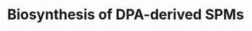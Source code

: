 ---
annotations:
- id: PW:0001137
  parent: classic metabolic pathway
  type: Pathway Ontology
  value: unsaturated fatty acid biosynthetic pathway
authors:
- ReactomeTeam
- DeSl
- Marvin M2
description: Docosapentaenoic acid (DPA), a C22:5 long-chain Ï‰3 or Ï‰6 polyunsaturated
  fatty acid (PUFA), is found in algal and fish oils, created via linoleic acid metabolism
  and is a metabolite in DHA metabolism. It can be acted upon by lipoxygenases to
  produce mono-, di- and tri-hydroxy derivatives in neutrophils and macrophages. These
  DPA derivatives are another branch of the specialised proresolving mediators (SPMs)
  produced from long-chain fatty acids which have anti-inflammatory properties, even
  though mechanisms of their anti-inflammatory action have not been fully elucidated
  (Bannenberg & Serhan 2010, Dangi et al. 2010, Vik et al. 2017, Hansen et al. 2017).<br><br>The
  biosynthesis of SPMs derived from the two isomers of DPA, DPAn-6 (cis-4,7,10,13,16-docosapentaenoic
  acid) and DPAn-3 (cis-7,10,13,16,19-docosapentaenoic acid), is described here. The
  only difference between the two isomers is the position of the first double bond;
  Ï‰-3 for DPAn-3 and Ï‰-6 for DPAn-6. The products of these isomers were characterised
  by analogy in structure and action to docosahexaenoic acid (DHA)-derived and eicosapentaenoic
  acid (EPA)-derived resolvins, protectins and maresins (Serhan et al. 2002, Bannenberg
  & Serhan 2010, Serhan et al. 2015).  View original pathway at [http://www.reactome.org/PathwayBrowser/#DIAGRAM=9018683
  Reactome].
last-edited: 2021-01-25
organisms:
- Homo sapiens
redirect_from:
- /index.php/Pathway:WP4438
- /instance/WP4438
revision: null
schema-jsonld:
- '@context': https://schema.org/
  '@id': https://wikipathways.github.io/pathways/WP4438.html
  '@type': Dataset
  creator:
    '@type': Organization
    name: WikiPathways
  description: Docosapentaenoic acid (DPA), a C22:5 long-chain Ï‰3 or Ï‰6 polyunsaturated
    fatty acid (PUFA), is found in algal and fish oils, created via linoleic acid
    metabolism and is a metabolite in DHA metabolism. It can be acted upon by lipoxygenases
    to produce mono-, di- and tri-hydroxy derivatives in neutrophils and macrophages.
    These DPA derivatives are another branch of the specialised proresolving mediators
    (SPMs) produced from long-chain fatty acids which have anti-inflammatory properties,
    even though mechanisms of their anti-inflammatory action have not been fully elucidated
    (Bannenberg & Serhan 2010, Dangi et al. 2010, Vik et al. 2017, Hansen et al. 2017).<br><br>The
    biosynthesis of SPMs derived from the two isomers of DPA, DPAn-6 (cis-4,7,10,13,16-docosapentaenoic
    acid) and DPAn-3 (cis-7,10,13,16,19-docosapentaenoic acid), is described here.
    The only difference between the two isomers is the position of the first double
    bond; Ï‰-3 for DPAn-3 and Ï‰-6 for DPAn-6. The products of these isomers were
    characterised by analogy in structure and action to docosahexaenoic acid (DHA)-derived
    and eicosapentaenoic acid (EPA)-derived resolvins, protectins and maresins (Serhan
    et al. 2002, Bannenberg & Serhan 2010, Serhan et al. 2015).  View original pathway
    at [http://www.reactome.org/PathwayBrowser/#DIAGRAM=9018683 Reactome].
  keywords:
  - '(4Z,7Z,10Z,13Z,15E,17S)-17-hydroxydocosapentaenoic acid '
  - 10(S),17(S)-diHDPAn-6
  - '10(S),17(S)-diHDPAn-6 '
  - '10(S),17(S)-dihydroxy-omega 6-docosapentaenoic acid '
  - 13(R)-HDPAn-3
  - 13,14(S)-epoxy-DPAn-3
  - 14(S)-HDPAn-6
  - '14(S)-HDPAn-6 '
  - 14(S)-Hp-DHA
  - 14(S)-Hp-DPAn-3
  - 16(S),17(S)-epoxy-DPAn-3
  - '17(S)-HDPAn-6 '
  - 17(S)-HDPAn-6,
  - 17(S)-Hp-DPAn-3
  - 7,17-diHp-DPAn-3
  - 7,8-epoxy,17-HDPAn-3
  - 'ALOX12 '
  - ALOX12:Fe2+
  - ALOX15
  - ALOX5
  - DPA
  - DPAn-3
  - DPAn-3 maresins
  - DPAn-3 resolvins
  - DPAn-6
  - DPAn-6 SPMs
  - Epoxide hydrolase
  - 'Fe2+ '
  - H2O
  - Hydroperoxy
  - 'MaR1n-3 DPA '
  - MaR1n-3 DPA, MaR2n-3
  - 'MaR1n-3 DPA, MaR2n-3 DPA '
  - 'MaR2n-3 DPA '
  - MaR3n-3 DPA
  - 'MaR3n-3 DPA '
  - NADP+
  - NADPH
  - O2
  - 'PD1n-3DPA '
  - PD1n-3DPA,PD2n-3DPA
  - 'PD2n-3DPA '
  - 'PTGS2 '
  - PTGS2 dimer
  - 'RvD1n-3DPA '
  - RvD1n-3DPA,
  - RvD2n-3DPA
  - 'RvD2n-3DPA '
  - RvD5n-3DPA
  - 'RvD5n-3DPA '
  - 'RvT1 '
  - RvT1-4
  - 'RvT2 '
  - 'RvT3 '
  - 'RvT4 '
  - 'heme b '
  - oxidised acceptor
  - reduced acceptor
  - reductase
  license: CC0
  name: Biosynthesis of DPA-derived SPMs
seo: CreativeWork
title: Biosynthesis of DPA-derived SPMs
wpid: WP4438
---